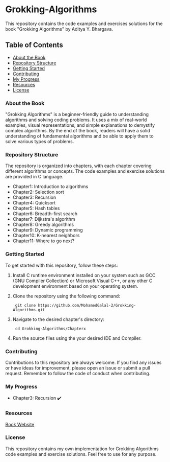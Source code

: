# Grokking-Algorithms
This repository contains the code examples and exercises solutions for the book "Grokking Algorithms" by Aditya Y. Bhargava.

## Table of Contents
- [About the Book](#About-the-Book)
- [Repository Structure](#Repository-Structure)
- [Getting Started](#Getting-Started)
- [Contributing](#Contributing)
- [My Progress](#My-Progress)
- [Resources](#Resources)
- [License](#License)

### About the Book
"Grokking Algorithms" is a beginner-friendly guide to understanding algorithms and solving coding problems. It uses a mix of real-world examples, visual representations, and simple explanations to demystify complex algorithms. By the end of the book, readers will have a solid understanding of fundamental algorithms and be able to apply them to solve various types of problems.

### Repository Structure
The repository is organized into chapters, with each chapter covering different algorithms or concepts. The code examples and exercise solutions are provided in C language.

* Chapter1: Introduction to algorithms
* Chapter2: Selection sort
* Chapter3: Recursion
* Chapter4: Quicksort
* Chapter5: Hash tables
* Chapter6: Breadth-first search
* Chapter7: Dijkstra's algorithm
* Chapter8: Greedy algorithms
* Chapter9: Dynamic programming
* Chapter10: K-nearest neighbors
* Chapter11: Where to go next?

### Getting Started
To get started with this repository, follow these steps:

1. Install C runtime environment installed on your system such as GCC (GNU Compiler Collection) or Microsoft Visual C++, or any other C development environment based on your operating system.

2. Clone the repository using the following command:

        git clone https://github.com/MohamedGalal-2/Grokking-Algorithms.git

3. Navigate to the desired chapter's directory:

        cd Grokking-Algorithms/Chapterx
  
4. Run the source files using the your desired IDE and Compiler. 

### Contributing
Contributions to this repository are always welcome. If you find any issues or have ideas for improvement, please open an issue or submit a pull request. Remember to follow the code of conduct when contributing.

### My Progress

* Chapter3: Recursion ✔️

### Resources

[Book Website](https://www.manning.com/books/grokking-algorithms)

### License
This repository contains my own implementation for Grokking Algorithms code examples and exercise solutions. Feel free to use for any purpose.
